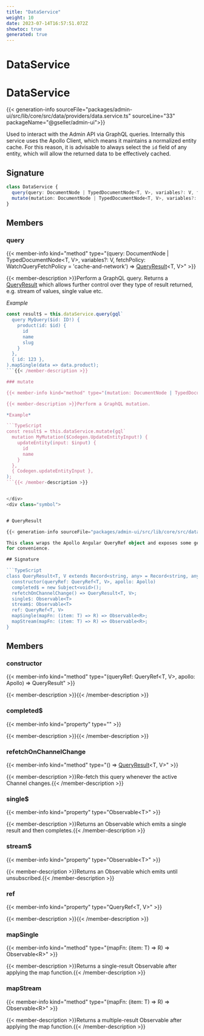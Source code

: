```yaml
---
title: "DataService"
weight: 10
date: 2023-07-14T16:57:51.072Z
showtoc: true
generated: true
---
```

<!-- This file was generated from the Vendure source. Do not modify. Instead, re-run the "docs:build" script -->

# DataService
<div class="symbol">


# DataService

{{< generation-info sourceFile="packages/admin-ui/src/lib/core/src/data/providers/data.service.ts" sourceLine="33" packageName="@gseller/admin-ui">}}

Used to interact with the Admin API via GraphQL queries. Internally this service uses the
Apollo Client, which means it maintains a normalized entity cache. For this reason, it is
advisable to always select the `id` field of any entity, which will allow the returned data
to be effectively cached.

## Signature

```TypeScript
class DataService {
  query(query: DocumentNode | TypedDocumentNode<T, V>, variables?: V, fetchPolicy: WatchQueryFetchPolicy = 'cache-and-network') => QueryResult<T, V>;
  mutate(mutation: DocumentNode | TypedDocumentNode<T, V>, variables?: V, update?: MutationUpdaterFn<T>) => Observable<T>;
}
```
## Members

### query

{{< member-info kind="method" type="(query: DocumentNode | TypedDocumentNode&#60;T, V&#62;, variables?: V, fetchPolicy: WatchQueryFetchPolicy = 'cache-and-network') => <a href='/admin-ui-api/providers/data-service#queryresult'>QueryResult</a>&#60;T, V&#62;"  >}}

{{< member-description >}}Perform a GraphQL query. Returns a <a href='/admin-ui-api/providers/data-service#queryresult'>QueryResult</a> which allows further control over
they type of result returned, e.g. stream of values, single value etc.

*Example*

```TypeScript
const result$ = this.dataService.query(gql`
  query MyQuery($id: ID!) {
    product(id: $id) {
      id
      name
      slug
    }
  },
  { id: 123 },
).mapSingle(data => data.product);
```{{< /member-description >}}

### mutate

{{< member-info kind="method" type="(mutation: DocumentNode | TypedDocumentNode&#60;T, V&#62;, variables?: V, update?: MutationUpdaterFn&#60;T&#62;) => Observable&#60;T&#62;"  >}}

{{< member-description >}}Perform a GraphQL mutation.

*Example*

```TypeScript
const result$ = this.dataService.mutate(gql`
  mutation MyMutation($Codegen.UpdateEntityInput!) {
    updateEntity(input: $input) {
      id
      name
    }
  },
  { Codegen.updateEntityInput },
);
```{{< /member-description >}}


</div>
<div class="symbol">


# QueryResult

{{< generation-info sourceFile="packages/admin-ui/src/lib/core/src/data/query-result.ts" sourceLine="19" packageName="@gseller/admin-ui">}}

This class wraps the Apollo Angular QueryRef object and exposes some getters
for convenience.

## Signature

```TypeScript
class QueryResult<T, V extends Record<string, any> = Record<string, any>> {
  constructor(queryRef: QueryRef<T, V>, apollo: Apollo)
  completed$ = new Subject<void>();
  refetchOnChannelChange() => QueryResult<T, V>;
  single$: Observable<T>
  stream$: Observable<T>
  ref: QueryRef<T, V>
  mapSingle(mapFn: (item: T) => R) => Observable<R>;
  mapStream(mapFn: (item: T) => R) => Observable<R>;
}
```
## Members

### constructor

{{< member-info kind="method" type="(queryRef: QueryRef&#60;T, V&#62;, apollo: Apollo) => QueryResult"  >}}

{{< member-description >}}{{< /member-description >}}

### completed$

{{< member-info kind="property" type=""  >}}

{{< member-description >}}{{< /member-description >}}

### refetchOnChannelChange

{{< member-info kind="method" type="() => <a href='/admin-ui-api/providers/data-service#queryresult'>QueryResult</a>&#60;T, V&#62;"  >}}

{{< member-description >}}Re-fetch this query whenever the active Channel changes.{{< /member-description >}}

### single$

{{< member-info kind="property" type="Observable&#60;T&#62;"  >}}

{{< member-description >}}Returns an Observable which emits a single result and then completes.{{< /member-description >}}

### stream$

{{< member-info kind="property" type="Observable&#60;T&#62;"  >}}

{{< member-description >}}Returns an Observable which emits until unsubscribed.{{< /member-description >}}

### ref

{{< member-info kind="property" type="QueryRef&#60;T, V&#62;"  >}}

{{< member-description >}}{{< /member-description >}}

### mapSingle

{{< member-info kind="method" type="(mapFn: (item: T) =&#62; R) => Observable&#60;R&#62;"  >}}

{{< member-description >}}Returns a single-result Observable after applying the map function.{{< /member-description >}}

### mapStream

{{< member-info kind="method" type="(mapFn: (item: T) =&#62; R) => Observable&#60;R&#62;"  >}}

{{< member-description >}}Returns a multiple-result Observable after applying the map function.{{< /member-description >}}


</div>
